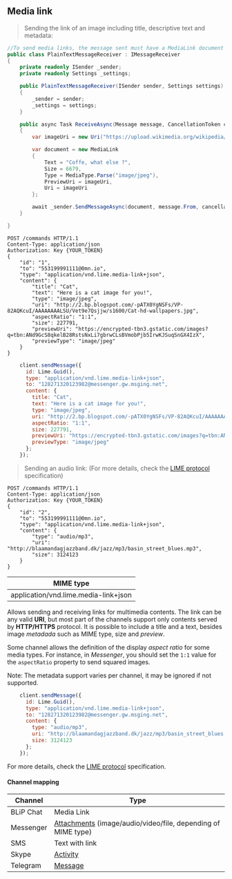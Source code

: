 ## Media link

> Sending the link of an image including title, descriptive text and metadata:

```csharp
//To send media links, the message sent must have a MediaLink document as follow:
public class PlainTextMessageReceiver : IMessageReceiver
{
    private readonly ISender _sender;
    private readonly Settings _settings;

    public PlainTextMessageReceiver(ISender sender, Settings settings)
    {
        _sender = sender;
        _settings = settings;
    }

    public async Task ReceiveAsync(Message message, CancellationToken cancellationToken)
    {
        var imageUri = new Uri("https://upload.wikimedia.org/wikipedia/commons/thumb/4/45/A_small_cup_of_coffee.JPG/200px-A_small_cup_of_coffee.JPG", UriKind.Absolute);

        var document = new MediaLink
        {
            Text = "Coffe, what else ?",
            Size = 6679,
            Type = MediaType.Parse("image/jpeg"),
            PreviewUri = imageUri,
            Uri = imageUri
        };

        await _sender.SendMessageAsync(document, message.From, cancellationToken);
    }

}
```

```http
POST /commands HTTP/1.1
Content-Type: application/json
Authorization: Key {YOUR_TOKEN}
{
    "id": "1",
    "to": "553199991111@0mn.io",
    "type": "application/vnd.lime.media-link+json",
    "content": {
        "title": "Cat",
        "text": "Here is a cat image for you!",
        "type": "image/jpeg",
        "uri": "http://2.bp.blogspot.com/-pATX0YgNSFs/VP-82AQKcuI/AAAAAAAALSU/Vet9e7Qsjjw/s1600/Cat-hd-wallpapers.jpg",
        "aspectRatio": "1:1",
        "size": 227791,
        "previewUri": "https://encrypted-tbn3.gstatic.com/images?q=tbn:ANd9GcS8qkelB28RstsNxLi7gbrwCLsBVmobPjb5IrwKJSuqSnGX4IzX",
        "previewType": "image/jpeg"
    }
}
```

```javascript
    client.sendMessage({
      id: Lime.Guid(),
      type: "application/vnd.lime.media-link+json",
      to: "128271320123982@messenger.gw.msging.net",
      content: {
        title: "Cat",
        text: "Here is a cat image for you!",
        type: "image/jpeg",
        uri: "http://2.bp.blogspot.com/-pATX0YgNSFs/VP-82AQKcuI/AAAAAAAALSU/Vet9e7Qsjjw/s1600/Cat-hd-wallpapers.jpg",
        aspectRatio: "1:1",
        size: 227791,
        previewUri: "https://encrypted-tbn3.gstatic.com/images?q=tbn:ANd9GcS8qkelB28RstsNxLi7gbrwCLsBVmobPjb5IrwKJSuqSnGX4IzX",
        previewType: "image/jpeg"
      };
    });
```

> Sending an audio link: (For more details, check the [LIME protocol](http://limeprotocol.org/content-types.html#media-link) specification)

```http
POST /commands HTTP/1.1
Content-Type: application/json
Authorization: Key {YOUR_TOKEN}
{
    "id": "2",
    "to": "553199991111@0mn.io",
    "type": "application/vnd.lime.media-link+json",
    "content": {
        "type": "audio/mp3",
        "uri": "http://blaamandagjazzband.dk/jazz/mp3/basin_street_blues.mp3",
        "size": 3124123
    }
}
```

| MIME type                            |
|--------------------------------------|
| application/vnd.lime.media-link+json |

Allows sending and receiving links for multimedia contents. The link can be any valid **URI**, but most part of the channels support only contents served by **HTTP/HTTPS** protocol. It is possible to include a title and a text, besides image *metadada* such as MIME type, size and *preview*.

Some channel allows the definition of the display *aspect ratio* for some media types. For instance, in *Messenger*, you should set the `1:1` value for the `aspectRatio` property to send squared images.

<aside class="notice">
Note: The metadata support varies per channel, it may be ignored if not supported.
</aside>

```javascript
    client.sendMessage({
      id: Lime.Guid(),
      type: "application/vnd.lime.media-link+json",
      to: "128271320123982@messenger.gw.msging.net",
      content: {
        type: "audio/mp3",
        uri: "http://blaamandagjazzband.dk/jazz/mp3/basin_street_blues.mp3",
        size: 3124123
      };
    });
```

For more details, check the [LIME protocol](http://limeprotocol.org/content-types.html#media-link) specification.

#### Channel mapping

| Channel              | Type                    | 
|--------------------|-------------------------|
| BLiP Chat          | Media Link         |
| Messenger          | [Attachments](https://developers.facebook.com/docs/messenger-platform/send-api-reference/image-attachment) (image/audio/video/file, depending of MIME type)  |
| SMS                | Text with link          |
| Skype              | [Activity](https://docs.botframework.com/en-us/skype/chat/#sending-messages-1)|
| Telegram           | [Message](https://core.telegram.org/bots/api#message)|

